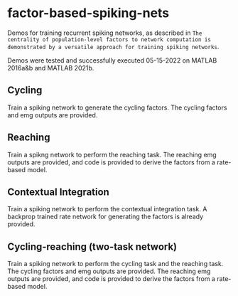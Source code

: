 # factor-based-spiking-nets

Demos for training recurrent spiking networks, as described in `The centrality of population-level factors to network computation is demonstrated by a versatile approach for training spiking networks`.

Demos were tested and successfully executed 05-15-2022 on MATLAB 2016a&b and MATLAB 2021b.

## Cycling

Train a spiking network to generate the cycling factors. The cycling factors and emg outputs are provided.

## Reaching 

Train a spikng network to perform the reaching task. The reaching emg outputs are provided, and code is provided to derive the factors from a rate-based model.

## Contextual Integration

Train a spiking network to perform the contextual integration task. A backprop trained rate network for generating the factors is already provided.

## Cycling-reaching (two-task network)

Train a spiking network to perform the cycling task and the reaching task. The cycling factors and emg outputs are provided. The reaching emg outputs are provided, and code is provided to derive the factors from a rate-based model.
